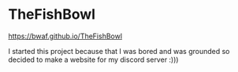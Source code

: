 # TheFishBowl
https://bwaf.github.io/TheFishBowl

I started this project because that I was bored and was grounded so decided to make a website for my discord server :)))